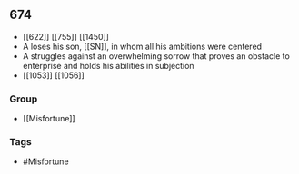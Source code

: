 ## 674
- [[622]] [[755]] [[1450]] 
- A loses his son, [[SN]], in whom all his ambitions were centered
- A struggles against an overwhelming sorrow that proves an obstacle to enterprise and holds his abilities in subjection
- [[1053]] [[1056]] 


### Group
- [[Misfortune]]

### Tags
- #Misfortune

